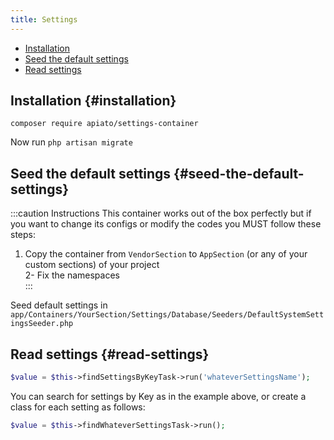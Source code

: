 ```yaml
---
title: Settings
---
```


- [Installation](#installation)
- [Seed the default settings](#seed-the-default-settings)
- [Read settings](#read-settings)

## Installation {#installation}

```shell
composer require apiato/settings-container
```
Now run `php artisan migrate`

## Seed the default settings {#seed-the-default-settings}

:::caution Instructions
This container works out of the box perfectly but if you want to change its configs or modify the codes you MUST follow these steps:

1) Copy the container from `VendorSection` to `AppSection` (or any of your custom sections) of your project  
2- Fix the namespaces  
:::

Seed default settings in `app/Containers/YourSection/Settings/Database/Seeders/DefaultSystemSettingsSeeder.php`

## Read settings {#read-settings}

```php
$value = $this->findSettingsByKeyTask->run('whateverSettingsName');
```

You can search for settings by Key as in the example above, or create a class for each setting as follows:

```php
$value = $this->findWhateverSettingsTask->run();
```

